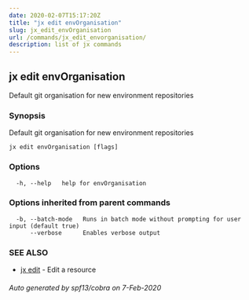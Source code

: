 ```yaml
---
date: 2020-02-07T15:17:20Z
title: "jx edit envOrganisation"
slug: jx_edit_envOrganisation
url: /commands/jx_edit_envorganisation/
description: list of jx commands
---
```

## jx edit envOrganisation

Default git organisation for new environment repositories

### Synopsis

Default git organisation for new environment repositories

```
jx edit envOrganisation [flags]
```

### Options

```
  -h, --help   help for envOrganisation
```

### Options inherited from parent commands

```
  -b, --batch-mode   Runs in batch mode without prompting for user input (default true)
      --verbose      Enables verbose output
```

### SEE ALSO

* [jx edit](/commands/jx_edit/)	 - Edit a resource

###### Auto generated by spf13/cobra on 7-Feb-2020
